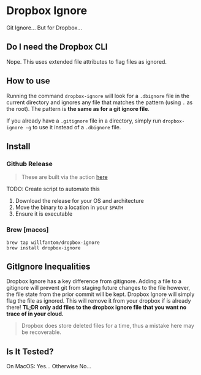 # Dropbox Ignore 

Git Ignore... But for Dropbox...

## Do I need the Dropbox CLI

Nope. This uses extended file attributes to flag files as ignored.

## How to use

Running the command `dropbox-ignore` will look for a `.dbignore` file in the current directory and ignores any file that matches the pattern (using `.` as the root). The pattern is **the same as for a git ignore file**.

If you already have a `.gitignore` file in a directory, simply run `dropbox-ignore -g` to use it instead of a `.dbignore` file.

## Install

### Github Release

> These are built via the action [here](.github/workflows/release.yml)

TODO: Create script to automate this

1. Download the release for your OS and architecture
2. Move the binary to a location in your `$PATH`
3. Ensure it is executable

### Brew [macos]

```
brew tap willfantom/dropbox-ignore
brew install dropbox-ignore
```

## GitIgnore Inequalities

Dropbox Ignore has a key difference from gitignore. Adding a file to a gitignore will prevent git from staging future changes to the file however, the file state from the prior commit will be kept. Dropbox Ignore will simply flag the file as ignored. This will remove it from your dropbox if is already there! **TL;DR only add files to the dropbox ignore file that you want no trace of in your cloud.**

> Dropbox does store deleted files for a time, thus a mistake here may be recoverable.

## Is It Tested?

On MacOS: Yes... Otherwise No...
